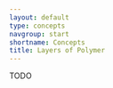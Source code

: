 ```yaml
---
layout: default
type: concepts
navgroup: start
shortname: Concepts
title: Layers of Polymer
---
```


TODO
